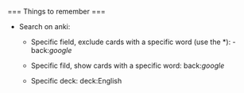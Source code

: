 === Things to remember ===

- Search on anki:
    - Specific field, exclude cards with a specific word (use the *): -back:*google*

    - Specific fild, show cards with a specific word: back:*google*

    - Specific deck: deck:English
